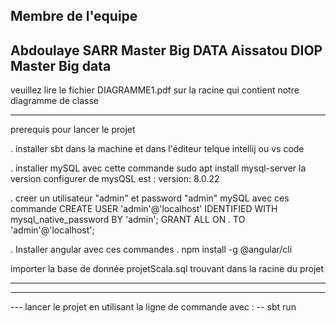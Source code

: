 Membre de l'equipe 
----------------------------------

Abdoulaye SARR Master Big DATA
Aissatou DIOP  Master  Big data
---------------------------------

veuillez lire le fichier DIAGRAMME1.pdf sur la racine
 qui contient notre diagramme de classe

------------------------------------------------------------------
prerequis pour lancer le projet 

 . installer sbt dans la machine et dans l'éditeur telque intellij ou vs code

 . installer mySQL avec cette commande
    sudo apt install mysql-server
    la version configurer de mysQSL est :
        version: 8.0.22

 . creer un utilisateur "admin" et password "admin" mySQL avec ces commande
       CREATE USER 'admin'@'localhost' IDENTIFIED WITH mysql_native_password BY 'admin';
       GRANT ALL ON *.* TO 'admin'@'localhost';


  . Installer angular avec ces commandes 
       . npm install -g @angular/cli

  importer la base de donnée projetScala.sql trouvant dans la racine du projet 

------------------------------------------------------------------------------


-----------------------------------------------------------------------------
--- lancer le projet en utilisant la ligne de commande avec :
    -- sbt run 